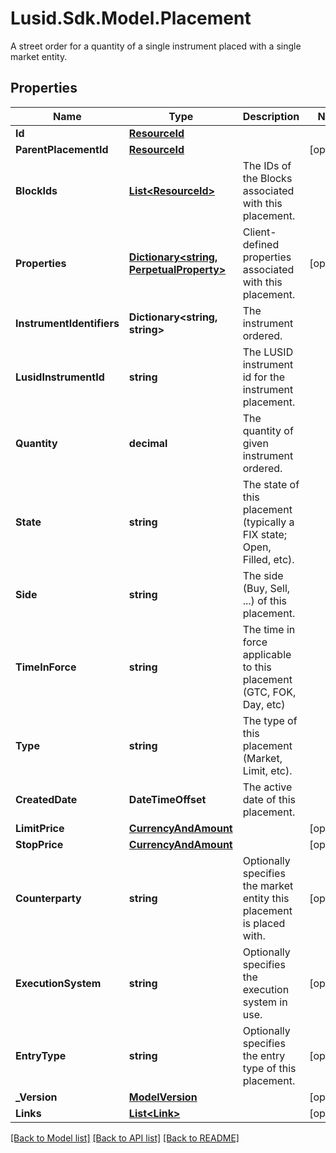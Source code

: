 # Lusid.Sdk.Model.Placement
A street order for a quantity of a single instrument placed with a single market entity.

## Properties

Name | Type | Description | Notes
------------ | ------------- | ------------- | -------------
**Id** | [**ResourceId**](ResourceId.md) |  | 
**ParentPlacementId** | [**ResourceId**](ResourceId.md) |  | [optional] 
**BlockIds** | [**List&lt;ResourceId&gt;**](ResourceId.md) | The IDs of the Blocks associated with this placement. | 
**Properties** | [**Dictionary&lt;string, PerpetualProperty&gt;**](PerpetualProperty.md) | Client-defined properties associated with this placement. | [optional] 
**InstrumentIdentifiers** | **Dictionary&lt;string, string&gt;** | The instrument ordered. | 
**LusidInstrumentId** | **string** | The LUSID instrument id for the instrument placement. | 
**Quantity** | **decimal** | The quantity of given instrument ordered. | 
**State** | **string** | The state of this placement (typically a FIX state; Open, Filled, etc). | 
**Side** | **string** | The side (Buy, Sell, ...) of this placement. | 
**TimeInForce** | **string** | The time in force applicable to this placement (GTC, FOK, Day, etc) | 
**Type** | **string** | The type of this placement (Market, Limit, etc). | 
**CreatedDate** | **DateTimeOffset** | The active date of this placement. | 
**LimitPrice** | [**CurrencyAndAmount**](CurrencyAndAmount.md) |  | [optional] 
**StopPrice** | [**CurrencyAndAmount**](CurrencyAndAmount.md) |  | [optional] 
**Counterparty** | **string** | Optionally specifies the market entity this placement is placed with. | [optional] 
**ExecutionSystem** | **string** | Optionally specifies the execution system in use. | [optional] 
**EntryType** | **string** | Optionally specifies the entry type of this placement. | [optional] 
**_Version** | [**ModelVersion**](ModelVersion.md) |  | [optional] 
**Links** | [**List&lt;Link&gt;**](Link.md) |  | [optional] 

[[Back to Model list]](../README.md#documentation-for-models) [[Back to API list]](../README.md#documentation-for-api-endpoints) [[Back to README]](../README.md)

